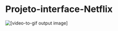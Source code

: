 # Projeto-interface-Netflix
![[video-to-gif output image]](https://im4.ezgif.com/tmp/ezgif-4-6e74c20b24d2.gif)



